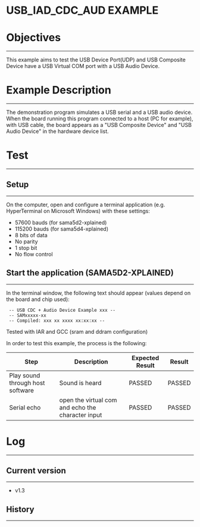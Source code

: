 USB_IAD_CDC_AUD EXAMPLE
=======================

# Objectives
------------
This example aims to test the USB Device Port(UDP) and USB Composite Device
have a USB Virtual COM port with a USB Audio Device.

# Example Description
---------------------
The demonstration program simulates a USB serial and a USB audio device. When
the board running this program connected to a host (PC for example), with USB
cable, the board appears as a "USB Composite Device" and "USB Audio Device" in
the hardware device list.

# Test
------

## Setup
--------
On the computer, open and configure a terminal application
(e.g. HyperTerminal on Microsoft Windows) with these settings:
 - 57600 bauds (for sama5d2-xplained)
 - 115200 bauds (for sama5d4-xplained)
 - 8 bits of data
 - No parity
 - 1 stop bit
 - No flow control

## Start the application (SAMA5D2-XPLAINED)
-------------------------------------------
In the terminal window, the following text should appear (values depend on the
board and chip used):
```
 -- USB CDC + Audio Device Example xxx --
 -- SAMxxxxx-xx
 -- Compiled: xxx xx xxxx xx:xx:xx --
```

Tested with IAR and GCC (sram and ddram configuration)

In order to test this example, the process is the following:

Step | Description | Expected Result | Result
-----|-------------|-----------------|-------
Play sound through host software | Sound is heard | PASSED | PASSED
Serial echo | open the virtual com and echo the character input | PASSED | PASSED


# Log
-----

## Current version
------------------
 - v1.3

## History
----------
